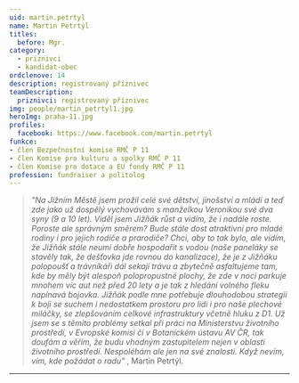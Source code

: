 ```yaml
---
uid: martin.petrtyl
name: Martin Petrtýl
titles:
  before: Mgr.
category:
  - priznivci
  - kandidat-obec
ordclenove: 14
description: registrovaný příznivec
teamDescription:
  priznivci: registrovaný příznivec
img: people/martin_petrtyl1.jpg
heroImg: praha-11.jpg
profiles:
  facebook: https://www.facebook.com/martin.petrtyl
funkce: 
- člen Bezpečnostní komise RMČ P 11
- člen Komise pro kulturu a spolky RMČ P 11
- člen Komise pro dotace a EU fondy RMČ P 11
profession: fundraiser a politolog
---
```


>*"Na Jižním Městě jsem prožil celé své dětství, jinošství a mládí a teď zde jako už dospělý vychovávám s manželkou Veronikou své dva syny (9 a 10 let). Viděl jsem Jižňák růst a vidím, že i nadále roste. Poroste ale správným směrem? Bude stále dost atraktivní pro mladé rodiny i pro jejich rodiče a prarodiče? Chci, aby to tak bylo, ale vidím, že Jižňák stále neumí dobře hospodařit s vodou (naše paneláky se stavěly tak, že dešťovka jde rovnou do kanalizace), že je z Jižňáku polopoušť a trávníkáři dál sekají trávu a zbytečně asfaltujeme tam, kde by měly být alespoň polopropustné plochy, že zde v noci parkuje mnohem víc aut než před 20 lety a je tak z hledání volného fleku napínavá bojovka. Jižňák podle mne potřebuje dlouhodobou strategii k boji se suchem i nedostatkem prostoru pro lidi i pro naše plechové miláčky, se zlepšováním celkové infrastruktury včetně hluku z D1. Už jsem se s těmito problémy setkal při práci na Ministerstvu životního prostředí, v Evropské komisi či v Botanickém ústavu AV ČR, tak doufám a věřím, že budu vhodným zastupitelem nejen v oblasti životního prostředí. Nespoléhám ale jen na své znalosti. Když nevím, vím, kde požádat o radu"* , Martin Petrtýl.

---
